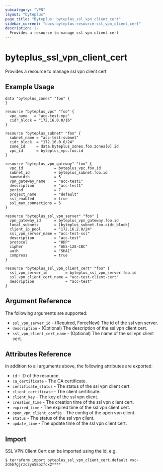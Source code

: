 ```yaml
---
subcategory: "VPN"
layout: "byteplus"
page_title: "Byteplus: byteplus_ssl_vpn_client_cert"
sidebar_current: "docs-byteplus-resource-ssl_vpn_client_cert"
description: |-
  Provides a resource to manage ssl vpn client cert
---
```

# byteplus_ssl_vpn_client_cert
Provides a resource to manage ssl vpn client cert
## Example Usage
```hcl
data "byteplus_zones" "foo" {
}

resource "byteplus_vpc" "foo" {
  vpc_name   = "acc-test-vpc"
  cidr_block = "172.16.0.0/16"
}

resource "byteplus_subnet" "foo" {
  subnet_name = "acc-test-subnet"
  cidr_block  = "172.16.0.0/24"
  zone_id     = data.byteplus_zones.foo.zones[0].id
  vpc_id      = byteplus_vpc.foo.id
}

resource "byteplus_vpn_gateway" "foo" {
  vpc_id              = byteplus_vpc.foo.id
  subnet_id           = byteplus_subnet.foo.id
  bandwidth           = 5
  vpn_gateway_name    = "acc-test1"
  description         = "acc-test1"
  period              = 7
  project_name        = "default"
  ssl_enabled         = true
  ssl_max_connections = 5
}

resource "byteplus_ssl_vpn_server" "foo" {
  vpn_gateway_id      = byteplus_vpn_gateway.foo.id
  local_subnets       = [byteplus_subnet.foo.cidr_block]
  client_ip_pool      = "172.16.2.0/24"
  ssl_vpn_server_name = "acc-test-ssl"
  description         = "acc-test"
  protocol            = "UDP"
  cipher              = "AES-128-CBC"
  auth                = "SHA1"
  compress            = true
}

resource "byteplus_ssl_vpn_client_cert" "foo" {
  ssl_vpn_server_id        = byteplus_ssl_vpn_server.foo.id
  ssl_vpn_client_cert_name = "acc-test-client-cert"
  description              = "acc-test"
}
```
## Argument Reference
The following arguments are supported:
* `ssl_vpn_server_id` - (Required, ForceNew) The id of the ssl vpn server.
* `description` - (Optional) The description of the ssl vpn client cert.
* `ssl_vpn_client_cert_name` - (Optional) The name of the ssl vpn client cert.

## Attributes Reference
In addition to all arguments above, the following attributes are exported:
* `id` - ID of the resource.
* `ca_certificate` - The CA certificate.
* `certificate_status` - The status of the ssl vpn client cert.
* `client_certificate` - The client certificate.
* `client_key` - The key of the ssl vpn client.
* `creation_time` - The creation time of the ssl vpn client cert.
* `expired_time` - The expired time of the ssl vpn client cert.
* `open_vpn_client_config` - The config of the open vpn client.
* `status` - The status of the ssl vpn client.
* `update_time` - The update time of the ssl vpn client cert.


## Import
SSL VPN Client Cert can be imported using the id, e.g.
```
$ terraform import byteplus_ssl_vpn_client_cert.default vsc-2d6b7gjrzc2yo58ozfcx2****
```

